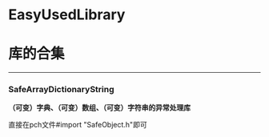 # EasyUsedLibrary

# 库的合集
***
### SafeArrayDictionaryString

**（可变）字典、（可变）数组、（可变）字符串的异常处理库**

直接在pch文件#import "SafeObject.h"即可
